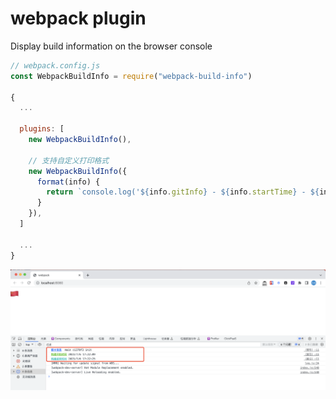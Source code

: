 # webpack plugin

Display build information on the browser console


```js
// webpack.config.js
const WebpackBuildInfo = require("webpack-build-info")

{
  ...

  plugins: [
    new WebpackBuildInfo(),

    // 支持自定义打印格式
    new WebpackBuildInfo({
      format(info) {
        return `console.log('${info.gitInfo} - ${info.startTime} - ${info.endTime}')`
      }
    }),
  ]

  ...
}


```

![img](screenshots/WechatIMG338.jpg)